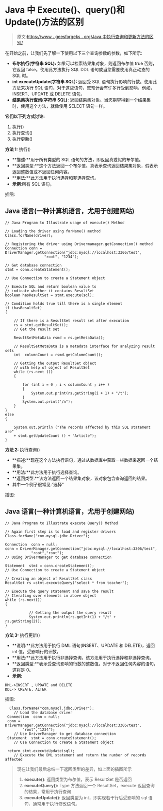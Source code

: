 # Java 中 Execute()、query()和 Update()方法的区别

> 原文:[https://www . geesforgeks . org/Java 中执行查询和更新方法的区别/](https://www.geeksforgeeks.org/difference-between-execute-query-and-update-methods-in-java/)

在开始之前，让我们先了解一下使用以下三个查询参数的参数，如下所示:

*   **布尔执行(字符串 SQL):** 如果可以检索结果集对象，则返回布尔值 true 否则，它返回 false。使用此方法执行 SQL DDL 语句或当您需要使用真正动态的 SQL 时。
*   **int executeUpdate(字符串 SQL):** 返回受 SQL 语句执行影响的行数。使用此方法来执行 SQL 语句，对于这些语句，您预计会有许多行受到影响，例如，INSERT、UPDATE 或 DELETE 语句。
*   **结果集执行查询(字符串 SQL):** 返回结果集对象。当您期望得到一个结果集时，使用这个方法，就像使用 SELECT 语句一样。

**它们以下列方式讨论:**

1.  执行()
2.  执行查询()
3.  执行更新()

**方法 1:** 执行()

*   **描述:**用于所有类型的 SQL 语句的方法，即返回真或假的布尔值。
*   **返回类型:**这个方法返回一个布尔值。真表示查询返回结果集对象，假表示返回整数值或不返回任何内容。
*   **用法:**此方法用于执行选择和非选择查询。
*   **示例**:所有 SQL 语句。

插图:

## Java 语言(一种计算机语言，尤用于创建网站)

```
// Java Program to Illustrate usage of execute() Method

// Loading the driver using forName() method 
Class.forName(driver);

// Registering the driver using Drivermanager.getConnection() method 
Connection conn = DriverManager.getConnection("jdbc:mysql://localhost:3306/test",
                  "root", "1234");

// Get database connection
stmt = conn.createStatement();

// Use Connection to create a Statement object

// Execute SQL and return boolean value to 
// indicate whether it contains ResultSet
boolean hasResultSet = stmt.execute(sql);

// Condition holds true till there is a single element 
if (hasResultSet) 
{

    // If there is a ResultSet result set after execution
    rs = stmt.getResultSet();
    // Get the result set

    ResultSetMetaData rsmd = rs.getMetaData();

    // ResultSetMetaData is a metadata interface for analyzing result sets
    int  columnCount = rsmd.getColumnCount();

    // Getting the output ResultSet object
    // with help of object of ResultSet 
    while (rs.next ()) 
    {

        for (int i = 0 ; i < columnCount ; i++ ) 
        {
            System.out.print(rs.getString(i + 1) + "/t");
        }
        System.out.print("/n");
    }
} 
else 
{

    System.out.println ("The records affected by this SQL statement are" 
    + stmt.getUpdateCount () + "Article");
}
```

**方法 2:** 执行查询()

*   **描述:**现在这个方法执行语句，通过从数据库中获取一些数据来返回一个结果集。
*   **用法:**此方法用于执行选择查询。
*   **返回类型:**该方法返回一个结果集对象，该对象包含查询返回的结果。
*   其中一个例子很常见:“选择”

插图:

## Java 语言(一种计算机语言，尤用于创建网站)

```
// Java Program to Illustrate execute Query() Method 

// Again first step is to load and register drivers   
Class.forName("com.mysql.jdbc.Driver");

Connection  conn = null;
conn = DriverManager.getConnection("jdbc:mysql://localhost:3306/test",
            "root","root");
// Using DriverManager to get database connection

Statement  stmt = conn.createStatement();
// Use Connection to create a Statement object

// Creating an object of ResultSet class 
ResultSet rs =stmt.executeQuery("select * from teacher");

// Execute the query statement and save the result
// Iterating over elements in above object 
while (rs.next()) 
{

           // Getting the output the query result
           System.out.println(rs.getInt(1) + "/t" +    rs.getString(2));  
}
```

**方法 3:** 执行更新()

*   **说明:**此方法用于执行 DML 语句(INSERT、UPDATE 和 DELETE)，返回 int 值，受影响行的计数。
*   **用法:**此方法用于执行非选择查询。该方法用于执行选择和非选择查询。
*   **返回类型:**表示受查询影响的行数的整数值。对于不返回任何内容的语句，这将是 0。
*   **示例:**

```
DML->INSERT , UPDATE and DELETE
DDL-> CREATE, ALTER
```

插图:

```
  Class.forName("com.mysql.jdbc.Driver");
    // Load the database driver
 Connection  conn = null;
 conn = DriverManager.getConnection("jdbc:mysql://localhost:3306/test",
        "root","1234");
    // Use DriverManager to get database connection
 Statement  stmt = conn.createStatement();
    // Use Connection to create a Statement object

 return stmt.executeUpdate(sql);
    // Execute the DML statement and return the number of records affected
```

> 现在让我们最后总结一下返回类型的差异，如上面的插图所示
> 
> 1.  **execute():** 返回类型为布尔值，表示 ResultSet 是否返回
> 2.  **executeQuery():** Type 方法返回一个 ResultSet，execute 返回查询的结果，常用于执行查询
> 3.  **executeUpdate():** 返回类型为 int，即实现若干行后受影响的 sql 语句，通常用于执行修改语句。